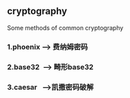 ## cryptography
Some methods of common cryptography

### 1.phoenix  --> 费纳姆密码
### 2.base32&nbsp;&nbsp;--> 畸形base32
### 3.caesar&nbsp;&nbsp;&nbsp;-->凯撒密码破解
